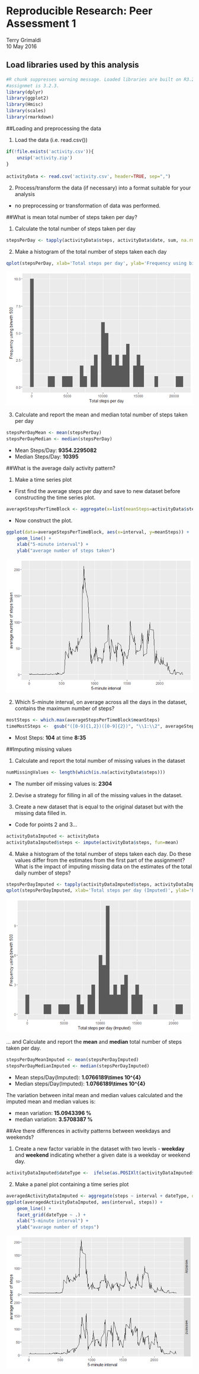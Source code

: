 # Reproducible Research: Peer Assessment 1
Terry Grimaldi  
10 May 2016  

## Load libraries used by this analysis  

```r
#R chunk suppresses warning message. Loaded libraries are built on R3.2.4 or 3.2.5. R version used in this
#assignmet is 3.2.3.
library(dplyr)
library(ggplot2)
library(Hmisc)
library(scales)
library(rmarkdown)
```

##Loading and preprocessing the data

1. Load the data (i.e. read.csv())


```r
if(!file.exists('activity.csv')){
    unzip('activity.zip')
}

activityData <- read.csv('activity.csv', header=TRUE, sep=",")
```
2. Process/transform the data (if necessary) into a format suitable for your analysis
* no preprocessing or transformation of data was performed.

##What is mean total number of steps taken per day?

1. Calculate the total number of steps taken per day  

```r
stepsPerDay <- tapply(activityData$steps, activityData$date, sum, na.rm=TRUE)
```
2. Make a histogram of the total number of steps taken each day


```r
qplot(stepsPerDay, xlab='Total steps per day', ylab='Frequency using binwith 500', binwidth=500)
```

![](PA1_template_files/figure-html/unnamed-chunk-4-1.png)<!-- -->

3. Calculate and report the mean and median total number of steps taken per day


```r
stepsPerDayMean <- mean(stepsPerDay)
stepsPerDayMedian <- median(stepsPerDay)
```
* Mean Steps/Day: **9354.2295082**
* Median Steps/Day: **10395**

##What is the average daily activity pattern?

1. Make a time series plot  
* First find the average steps per day and save to new dataset before constructing the time series plot.

```r
averageStepsPerTimeBlock <- aggregate(x=list(meanSteps=activityData$steps), by=list(interval=activityData$interval), FUN=mean, na.rm=TRUE)
```

* Now construct the plot.  

```r
ggplot(data=averageStepsPerTimeBlock, aes(x=interval, y=meanSteps)) +
    geom_line() +
    xlab("5-minute interval") +
    ylab("average number of steps taken") 
```

![](PA1_template_files/figure-html/unnamed-chunk-7-1.png)<!-- -->
  
2. Which 5-minute interval, on average across all the days in the dataset, contains the maximum number of steps?



```r
mostSteps <- which.max(averageStepsPerTimeBlock$meanSteps)
timeMostSteps <-  gsub("([0-9]{1,2})([0-9]{2})", "\\1:\\2", averageStepsPerTimeBlock[mostSteps,'interval'])
```
  
* Most Steps: **104** at time **8:35**

##Imputing missing values  
1. Calculate and report the total number of missing values in the dataset


```r
numMissingValues <- length(which(is.na(activityData$steps)))
```
  
* The number oif missing values is: **2304**

2. Devise a strategy for filling in all of the missing values in the dataset.

3. Create a new dataset that is equal to the original dataset but with the missing data filled in.  
* Code for points 2 and 3...  


```r
activityDataImputed <- activityData
activityDataImputed$steps <- impute(activityData$steps, fun=mean)
```
4. Make a histogram of the total number of steps taken each day. Do these values differ from the estimates from the first part of the assignment? What is the impact of imputing missing data on the estimates of the total daily number of steps?


```r
stepsPerDayImputed <- tapply(activityDataImputed$steps, activityDataImputed$date, sum)
qplot(stepsPerDayImputed, xlab='Total steps per day (Imputed)', ylab='Frequency using binwith 500', binwidth=500)
```

![](PA1_template_files/figure-html/unnamed-chunk-11-1.png)<!-- -->
  
... and Calculate and report the **mean** and **median** total number of steps taken per day.


```r
stepsPerDayMeanImputed <- mean(stepsPerDayImputed)
stepsPerDayMedianImputed <- median(stepsPerDayImputed)
```
  
* Mean steps/Day(Imputed): **1.0766189\times 10^{4}**  
* Median steps/Day(Imputed): **1.0766189\times 10^{4}**  

The variation between inital mean and median values calculated and the imputed mean and median values is:  

* mean variation: **15.0943396 %**  
* median variation: **3.5708387 %**  

##Are there differences in activity patterns between weekdays and weekends?
1. Create a new factor variable in the dataset with two levels - **weekday** and **weekend** indicating whether a given date is a weekday or weekend day.


```r
activityDataImputed$dateType <-  ifelse(as.POSIXlt(activityDataImputed$date)$wday %in% c(0,6), 'weekend', 'weekday')
```

2. Make a panel plot containing a time series plot


```r
averagedActivityDataImputed <- aggregate(steps ~ interval + dateType, data=activityDataImputed, mean)
ggplot(averagedActivityDataImputed, aes(interval, steps)) + 
    geom_line() + 
    facet_grid(dateType ~ .) +
    xlab("5-minute interval") + 
    ylab("avarage number of steps")
```

![](PA1_template_files/figure-html/unnamed-chunk-14-1.png)<!-- -->





